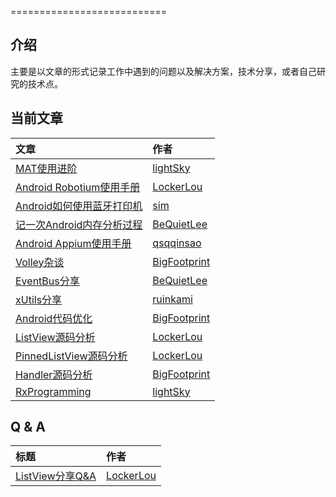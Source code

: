 
===========================

## 介绍  
主要是以文章的形式记录工作中遇到的问题以及解决方案，技术分享，或者自己研究的技术点。

## 当前文章  
文章 | 作者 |
:--|:-- |
[MAT使用进阶](https://github.com/Androooid/treasure/blob/master/source/lightsky/posts/mat_usage.md) | [lightSky](https://github.com/lightSky) |
[Android Robotium使用手册](https://github.com/Androooid/treasure/blob/master/source/lockerlou/posts/android_robotium.md) | [LockerLou](https://github.com/Locker-Lou) |
[Android如何使用蓝牙打印机](https://github.com/Androooid/treasure/blob/master/source/sim/posts/btPrint.md) | [sim](https://github.com/grushy) |
[记一次Android内存分析过程](https://github.com/Androooid/treasure/blob/master/source/bequietlee/posts/high_memory_analyze.md) | [BeQuietLee](https://github.com/bequietlee) |
[Android Appium使用手册](https://github.com/Androooid/treasure/blob/master/source/qsqqinsao/posts/android_appium.md) | [qsqqinsao](https://github.com/qsqqinsao) |
[Volley杂谈](https://github.com/Androooid/treasure/blob/master/source/bigfootprint/posts/2015-08-09-volleyza-tan.markdown) | [BigFootprint](https://github.com/BigFootprint) |
[EventBus分享](https://github.com/Androooid/treasure/blob/master/source/bequietlee/posts/eventbus.md) | [BeQuietLee](https://github.com/bequietlee) |
[xUtils分享](https://github.com/Androooid/treasure/blob/master/source/ruinkami/posts/xutils.md) | [ruinkami](https://github.com/ruinkami) |
[Android代码优化](https://github.com/Androooid/treasure/blob/master/source/bigfootprint/posts/Android-App-code-optimization.md) | [BigFootprint](https://github.com/BigFootprint) |
[ListView源码分析](https://github.com/Androooid/treasure/blob/master/source/lockerlou/posts/listview_sourcecode_analysis.md) | [LockerLou](https://github.com/Locker-Lou) |
[PinnedListView源码分析](https://github.com/Androooid/treasure/blob/master/source/lockerlou/posts/pinnedlistview_soucecode_analysis.md) | [LockerLou](https://github.com/Locker-Lou) |
[Handler源码分析](https://github.com/Androooid/treasure/blob/master/source/bigfootprint/posts/Android-handler.md) | [BigFootprint](https://github.com/BigFootprint) |
[RxProgramming](https://github.com/Androooid/treasure/blob/master/source/lightsky/posts/reactive-programming.md) | [lightSky](https://github.com/lightSky) |


## Q & A
标题 | 作者 |
:--|:-- |
[ListView分享Q&A](https://github.com/Androooid/treasure/blob/master/source/lockerlou/posts/Q&AofShare.md) | [LockerLou](https://github.com/Locker-Lou) |
